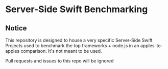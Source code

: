 # Server-Side Swift Benchmarking

## Notice
This repository is designed to house a very specific Server-Side Swift Projects used to benchmark the top frameworks + node.js in an apples-to-apples comparison. It's not meant to be used.

Pull requests and issues to this repo will be ignored
